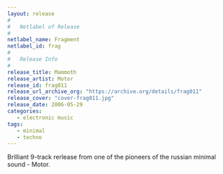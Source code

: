 ```yaml
---
layout: release
#
#   Netlabel of Release
#
netlabel_name: Fragment
netlabel_id: frag
#
#   Release Info
#
release_title: Mammoth
release_artist: Motor
release_id: frag011
release_url_archive_org: "https://archive.org/details/frag011"
release_cover: "cover-frag011.jpg"
release_date: 2006-05-29
categories:
   - electronic music
tags:
   - minimal
   - techno
---
```

Brilliant 9-track rerlease from one of the pioneers of the russian 
minimal sound - Motor.

